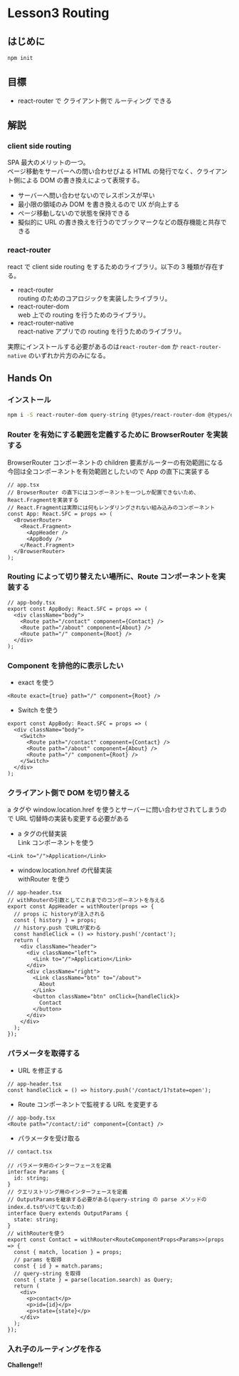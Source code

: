 # Lesson3 Routing

## はじめに

```sh
npm init
```

## 目標

- react-router で クライアント側で ルーティング できる

## 解説

### client side routing

SPA 最大のメリットの一つ。  
ページ移動をサーバーへの問い合わせびよる HTML の発行でなく、クライアント側による DOM の書き換えによって表現する。

- サーバーへ問い合わせないのでレスポンスが早い
- 最小限の領域のみ DOM を書き換えるので UX が向上する
- ページ移動しないので状態を保持できる
- 擬似的に URL の書き換えを行うのでブックマークなどの既存機能と共存できる

### react-router

react で client side routing をするためのライブラリ。以下の 3 種類が存在する。

- react-router  
  routing のためのコアロジックを実装したライブラリ。
- react-router-dom  
  web 上での routing を行うためのライブラリ。
- react-router-native  
  react-native アプリでの routing を行うためのライブラリ。

実際にインストールする必要があるのは`react-router-dom` か `react-router-native` のいずれか片方のみになる。

## Hands On

### インストール

```sh
npm i -S react-router-dom query-string @types/react-router-dom @types/query-string
```

### Router を有効にする範囲を定義するために BrowserRouter を実装する

BrowserRouter コンポーネントの children 要素がルーターの有効範囲になる  
今回は全コンポーネントを有効範囲としたいので App の直下に実装する

```tsx
// app.tsx
// BrowserRouter の直下にはコンポーネントを一つしか配置できないため、React.Fragmentを実装する
// React.Fragmentは実際には何もレンダリングされない組み込みのコンポーネント
const App: React.SFC = props => (
  <BrowserRouter>
    <React.Fragment>
      <AppHeader />
      <AppBody />
    </React.Fragment>
  </BrowserRouter>
);
```

### Routing によって切り替えたい場所に、Route コンポーネントを実装する

```tsx
// app-body.tsx
export const AppBody: React.SFC = props => (
  <div className="body">
    <Route path="/contact" component={Contact} />
    <Route path="/about" component={About} />
    <Route path="/" component={Root} />
  </div>
);
```

### Component を排他的に表示したい

- exact を使う

```tsx
<Route exact={true} path="/" component={Root} />
```

- Switch を使う

```tsx
export const AppBody: React.SFC = props => (
  <div className="body">
    <Switch>
      <Route path="/contact" component={Contact} />
      <Route path="/about" component={About} />
      <Route path="/" component={Root} />
    </Switch>
  </div>
);
```

### クライアント側で DOM を切り替える

a タグや window.location.href を使うとサーバーに問い合わせされてしまうので URL 切替時の実装も変更する必要がある

- a タグの代替実装  
  Link コンポーネントを使う

```tsx
<Link to="/">Application</Link>
```

- window.location.href の代替実装  
  withRouter を使う

```tsx
// app-header.tsx
// withRouterの引数としてこれまでのコンポーネントを与える
export const AppHeader = withRouter(props => {
  // props に historyが注入される
  const { history } = props;
  // history.push でURLが変わる
  const handleClick = () => history.push('/contact');
  return (
    <div className="header">
      <div className="left">
        <Link to="/">Application</Link>
      </div>
      <div className="right">
        <Link className="btn" to="/about">
          About
        </Link>
        <button className="btn" onClick={handleClick}>
          Contact
        </button>
      </div>
    </div>
  );
});
```

### パラメータを取得する

- URL を修正する

```tsx
// app-header.tsx
const handleClick = () => history.push('/contact/1?state=open');
```

- Route コンポーネントで監視する URL を変更する

```tsx
// app-body.tsx
<Route path="/contact/:id" component={Contact} />
```

- パラメータを受け取る

```tsx
// contact.tsx

// パラメータ用のインターフェースを定義
interface Params {
  id: string;
}
// クエリストリング用のインターフェースを定義
// OutputParamsを継承する必要がある(query-string の parse メソッドのindex.d.tsがいけてないため)
interface Query extends OutputParams {
  state: string;
}
// withRouterを使う
export const Contact = withRouter<RouteComponentProps<Params>>(props => {
  const { match, location } = props;
  // params を取得
  const { id } = match.params;
  // query-string を取得
  const { state } = parse(location.search) as Query;
  return (
    <div>
      <p>contact</p>
      <p>id={id}</p>
      <p>state={state}</p>
    </div>
  );
});
```

### 入れ子のルーティングを作る

**Challenge!!**
